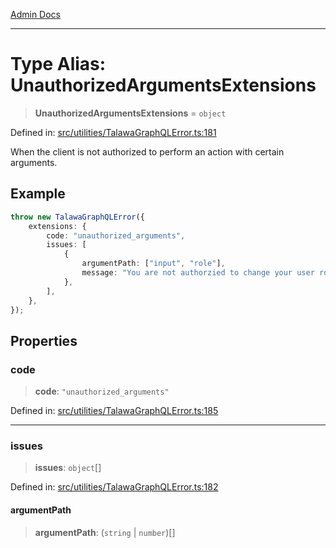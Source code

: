 [Admin Docs](/)

***

# Type Alias: UnauthorizedArgumentsExtensions

> **UnauthorizedArgumentsExtensions** = `object`

Defined in: [src/utilities/TalawaGraphQLError.ts:181](https://github.com/Sourya07/talawa-api/blob/cfbd515d04ffba748b09232a33807f1845dd1878/src/utilities/TalawaGraphQLError.ts#L181)

When the client is not authorized to perform an action with certain arguments.

## Example

```ts
throw new TalawaGraphQLError({
	extensions: {
		code: "unauthorized_arguments",
		issues: [
			{
				argumentPath: ["input", "role"],
				message: "You are not authorzied to change your user role.",
			},
		],
	},
});
```

## Properties

### code

> **code**: `"unauthorized_arguments"`

Defined in: [src/utilities/TalawaGraphQLError.ts:185](https://github.com/Sourya07/talawa-api/blob/cfbd515d04ffba748b09232a33807f1845dd1878/src/utilities/TalawaGraphQLError.ts#L185)

***

### issues

> **issues**: `object`[]

Defined in: [src/utilities/TalawaGraphQLError.ts:182](https://github.com/Sourya07/talawa-api/blob/cfbd515d04ffba748b09232a33807f1845dd1878/src/utilities/TalawaGraphQLError.ts#L182)

#### argumentPath

> **argumentPath**: (`string` \| `number`)[]
